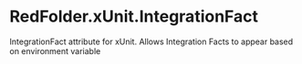 # RedFolder.xUnit.IntegrationFact
IntegrationFact attribute for xUnit.  Allows Integration Facts to appear based on environment variable
